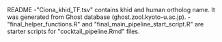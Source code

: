 README
-"Ciona_khid_TF.tsv" contains khid and human ortholog name. It was generated from Ghost database (ghost.zool.kyoto-u.ac.jp).
-"final_helper_functions.R" and "final_main_pipeline_start_script.R" are starter scripts for "cocktail_pipeline.Rmd" files.
